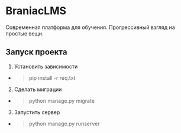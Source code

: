 # BraniacLMS

Современная платформа для обучения. Прогрессивный взгляд на простые вещи.

## Запуск проекта

1. Установить зависимости
* > pip install -r req.txt
2. Сделать миграции
* > python manage.py migrate
3. Запустить сервер
* > python manage.py runserver
